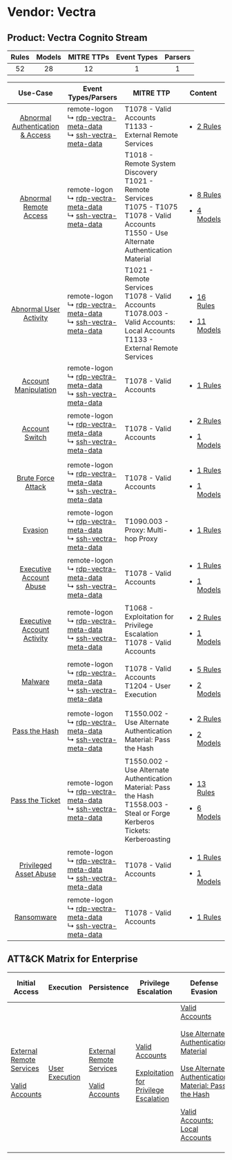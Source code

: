 Vendor: Vectra
==============
Product: Vectra Cognito Stream
------------------------------
| Rules | Models | MITRE TTPs | Event Types | Parsers |
|:-----:|:------:|:----------:|:-----------:|:-------:|
|  52   |   28   |     12     |      1      |    1    |

|                                           Use-Case                                           | Event Types/Parsers                                                                                                                                                       | MITRE TTP                                                                                                                                                  | Content                                                                                                                            |
|:--------------------------------------------------------------------------------------------:| ------------------------------------------------------------------------------------------------------------------------------------------------------------------------- | ---------------------------------------------------------------------------------------------------------------------------------------------------------- | ---------------------------------------------------------------------------------------------------------------------------------- |
| [Abnormal Authentication & Access](../../../UseCases/uc_abnormal_authentication_&_access.md) |  remote-logon<br> ↳ [rdp-vectra-meta-data](Parsers/parserContent_rdp-vectra-meta-data.md)<br> ↳ [ssh-vectra-meta-data](Parsers/parserContent_ssh-vectra-meta-data.md)<br> | T1078 - Valid Accounts<br>T1133 - External Remote Services<br>                                                                                             | [<ul><li>2 Rules</li></ul>](Rules_Models/r_m_vectra_vectra_cognito_stream_Abnormal_Authentication_&_Access.md)                     |
|           [Abnormal Remote Access](../../../UseCases/uc_abnormal_remote_access.md)           |  remote-logon<br> ↳ [rdp-vectra-meta-data](Parsers/parserContent_rdp-vectra-meta-data.md)<br> ↳ [ssh-vectra-meta-data](Parsers/parserContent_ssh-vectra-meta-data.md)<br> | T1018 - Remote System Discovery<br>T1021 - Remote Services<br>T1075 - T1075<br>T1078 - Valid Accounts<br>T1550 - Use Alternate Authentication Material<br> | [<ul><li>8 Rules</li></ul><ul><li>4 Models</li></ul>](Rules_Models/r_m_vectra_vectra_cognito_stream_Abnormal_Remote_Access.md)     |
|           [Abnormal User Activity](../../../UseCases/uc_abnormal_user_activity.md)           |  remote-logon<br> ↳ [rdp-vectra-meta-data](Parsers/parserContent_rdp-vectra-meta-data.md)<br> ↳ [ssh-vectra-meta-data](Parsers/parserContent_ssh-vectra-meta-data.md)<br> | T1021 - Remote Services<br>T1078 - Valid Accounts<br>T1078.003 - Valid Accounts: Local Accounts<br>T1133 - External Remote Services<br>                    | [<ul><li>16 Rules</li></ul><ul><li>11 Models</li></ul>](Rules_Models/r_m_vectra_vectra_cognito_stream_Abnormal_User_Activity.md)   |
|             [Account Manipulation](../../../UseCases/uc_account_manipulation.md)             |  remote-logon<br> ↳ [rdp-vectra-meta-data](Parsers/parserContent_rdp-vectra-meta-data.md)<br> ↳ [ssh-vectra-meta-data](Parsers/parserContent_ssh-vectra-meta-data.md)<br> | T1078 - Valid Accounts<br>                                                                                                                                 | [<ul><li>1 Rules</li></ul>](Rules_Models/r_m_vectra_vectra_cognito_stream_Account_Manipulation.md)                                 |
|                   [Account Switch](../../../UseCases/uc_account_switch.md)                   |  remote-logon<br> ↳ [rdp-vectra-meta-data](Parsers/parserContent_rdp-vectra-meta-data.md)<br> ↳ [ssh-vectra-meta-data](Parsers/parserContent_ssh-vectra-meta-data.md)<br> | T1078 - Valid Accounts<br>                                                                                                                                 | [<ul><li>2 Rules</li></ul><ul><li>1 Models</li></ul>](Rules_Models/r_m_vectra_vectra_cognito_stream_Account_Switch.md)             |
|               [Brute Force Attack](../../../UseCases/uc_brute_force_attack.md)               |  remote-logon<br> ↳ [rdp-vectra-meta-data](Parsers/parserContent_rdp-vectra-meta-data.md)<br> ↳ [ssh-vectra-meta-data](Parsers/parserContent_ssh-vectra-meta-data.md)<br> | T1078 - Valid Accounts<br>                                                                                                                                 | [<ul><li>1 Rules</li></ul><ul><li>1 Models</li></ul>](Rules_Models/r_m_vectra_vectra_cognito_stream_Brute_Force_Attack.md)         |
|                          [Evasion](../../../UseCases/uc_evasion.md)                          |  remote-logon<br> ↳ [rdp-vectra-meta-data](Parsers/parserContent_rdp-vectra-meta-data.md)<br> ↳ [ssh-vectra-meta-data](Parsers/parserContent_ssh-vectra-meta-data.md)<br> | T1090.003 - Proxy: Multi-hop Proxy<br>                                                                                                                     | [<ul><li>1 Rules</li></ul>](Rules_Models/r_m_vectra_vectra_cognito_stream_Evasion.md)                                              |
|          [Executive Account Abuse](../../../UseCases/uc_executive_account_abuse.md)          |  remote-logon<br> ↳ [rdp-vectra-meta-data](Parsers/parserContent_rdp-vectra-meta-data.md)<br> ↳ [ssh-vectra-meta-data](Parsers/parserContent_ssh-vectra-meta-data.md)<br> | T1078 - Valid Accounts<br>                                                                                                                                 | [<ul><li>1 Rules</li></ul><ul><li>1 Models</li></ul>](Rules_Models/r_m_vectra_vectra_cognito_stream_Executive_Account_Abuse.md)    |
|       [Executive Account Activity](../../../UseCases/uc_executive_account_activity.md)       |  remote-logon<br> ↳ [rdp-vectra-meta-data](Parsers/parserContent_rdp-vectra-meta-data.md)<br> ↳ [ssh-vectra-meta-data](Parsers/parserContent_ssh-vectra-meta-data.md)<br> | T1068 - Exploitation for Privilege Escalation<br>T1078 - Valid Accounts<br>                                                                                | [<ul><li>2 Rules</li></ul><ul><li>1 Models</li></ul>](Rules_Models/r_m_vectra_vectra_cognito_stream_Executive_Account_Activity.md) |
|                          [Malware](../../../UseCases/uc_malware.md)                          |  remote-logon<br> ↳ [rdp-vectra-meta-data](Parsers/parserContent_rdp-vectra-meta-data.md)<br> ↳ [ssh-vectra-meta-data](Parsers/parserContent_ssh-vectra-meta-data.md)<br> | T1078 - Valid Accounts<br>T1204 - User Execution<br>                                                                                                       | [<ul><li>5 Rules</li></ul><ul><li>2 Models</li></ul>](Rules_Models/r_m_vectra_vectra_cognito_stream_Malware.md)                    |
|                    [Pass the Hash](../../../UseCases/uc_pass_the_hash.md)                    |  remote-logon<br> ↳ [rdp-vectra-meta-data](Parsers/parserContent_rdp-vectra-meta-data.md)<br> ↳ [ssh-vectra-meta-data](Parsers/parserContent_ssh-vectra-meta-data.md)<br> | T1550.002 - Use Alternate Authentication Material: Pass the Hash<br>                                                                                       | [<ul><li>2 Rules</li></ul><ul><li>2 Models</li></ul>](Rules_Models/r_m_vectra_vectra_cognito_stream_Pass_the_Hash.md)              |
|                  [Pass the Ticket](../../../UseCases/uc_pass_the_ticket.md)                  |  remote-logon<br> ↳ [rdp-vectra-meta-data](Parsers/parserContent_rdp-vectra-meta-data.md)<br> ↳ [ssh-vectra-meta-data](Parsers/parserContent_ssh-vectra-meta-data.md)<br> | T1550.002 - Use Alternate Authentication Material: Pass the Hash<br>T1558.003 - Steal or Forge Kerberos Tickets: Kerberoasting<br>                         | [<ul><li>13 Rules</li></ul><ul><li>6 Models</li></ul>](Rules_Models/r_m_vectra_vectra_cognito_stream_Pass_the_Ticket.md)           |
|           [Privileged Asset Abuse](../../../UseCases/uc_privileged_asset_abuse.md)           |  remote-logon<br> ↳ [rdp-vectra-meta-data](Parsers/parserContent_rdp-vectra-meta-data.md)<br> ↳ [ssh-vectra-meta-data](Parsers/parserContent_ssh-vectra-meta-data.md)<br> | T1078 - Valid Accounts<br>                                                                                                                                 | [<ul><li>1 Rules</li></ul><ul><li>1 Models</li></ul>](Rules_Models/r_m_vectra_vectra_cognito_stream_Privileged_Asset_Abuse.md)     |
|                       [Ransomware](../../../UseCases/uc_ransomware.md)                       |  remote-logon<br> ↳ [rdp-vectra-meta-data](Parsers/parserContent_rdp-vectra-meta-data.md)<br> ↳ [ssh-vectra-meta-data](Parsers/parserContent_ssh-vectra-meta-data.md)<br> | T1078 - Valid Accounts<br>                                                                                                                                 | [<ul><li>1 Rules</li></ul>](Rules_Models/r_m_vectra_vectra_cognito_stream_Ransomware.md)                                           |

ATT&CK Matrix for Enterprise
----------------------------
| Initial Access                                                                                                                                   | Execution                                                           | Persistence                                                                                                                                      | Privilege Escalation                                                                                                                                          | Defense Evasion                                                                                                                                                                                                                                                                                                                                                   | Credential Access                                                                                                                                                                           | Discovery                                                                    | Lateral Movement                                                                                                                                               | Collection | Command and Control                                                                                                                       | Exfiltration | Impact |
| ------------------------------------------------------------------------------------------------------------------------------------------------ | ------------------------------------------------------------------- | ------------------------------------------------------------------------------------------------------------------------------------------------ | ------------------------------------------------------------------------------------------------------------------------------------------------------------- | ----------------------------------------------------------------------------------------------------------------------------------------------------------------------------------------------------------------------------------------------------------------------------------------------------------------------------------------------------------------- | ------------------------------------------------------------------------------------------------------------------------------------------------------------------------------------------- | ---------------------------------------------------------------------------- | -------------------------------------------------------------------------------------------------------------------------------------------------------------- | ---------- | ----------------------------------------------------------------------------------------------------------------------------------------- | ------------ | ------ |
| [External Remote Services](https://attack.mitre.org/techniques/T1133)<br><br>[Valid Accounts](https://attack.mitre.org/techniques/T1078)<br><br> | [User Execution](https://attack.mitre.org/techniques/T1204)<br><br> | [External Remote Services](https://attack.mitre.org/techniques/T1133)<br><br>[Valid Accounts](https://attack.mitre.org/techniques/T1078)<br><br> | [Valid Accounts](https://attack.mitre.org/techniques/T1078)<br><br>[Exploitation for Privilege Escalation](https://attack.mitre.org/techniques/T1068)<br><br> | [Valid Accounts](https://attack.mitre.org/techniques/T1078)<br><br>[Use Alternate Authentication Material](https://attack.mitre.org/techniques/T1550)<br><br>[Use Alternate Authentication Material: Pass the Hash](https://attack.mitre.org/techniques/T1550/002)<br><br>[Valid Accounts: Local Accounts](https://attack.mitre.org/techniques/T1078/003)<br><br> | [Steal or Forge Kerberos Tickets](https://attack.mitre.org/techniques/T1558)<br><br>[Steal or Forge Kerberos Tickets: Kerberoasting](https://attack.mitre.org/techniques/T1558/003)<br><br> | [Remote System Discovery](https://attack.mitre.org/techniques/T1018)<br><br> | [Remote Services](https://attack.mitre.org/techniques/T1021)<br><br>[Use Alternate Authentication Material](https://attack.mitre.org/techniques/T1550)<br><br> |            | [Proxy: Multi-hop Proxy](https://attack.mitre.org/techniques/T1090/003)<br><br>[Proxy](https://attack.mitre.org/techniques/T1090)<br><br> |              |        |